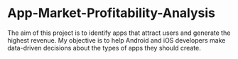 # App-Market-Profitability-Analysis
The aim of this project is to identify apps that attract users and generate the highest revenue. My objective is to help Android and iOS developers make data-driven decisions about the types of apps they should create.
